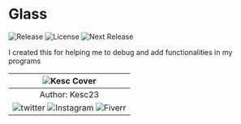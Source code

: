 # Glass
![Release](https://badgen.net/badge/Actual%20Release/v0.6.2/orange?icon=github) ![License](https://badgen.net/badge/license/GPL%20v3/green) ![Next Release](https://badgen.net/badge/Next%20Programmed%20Release/v0.7.0/purple)

I created this for helping me to debug and add functionalities in my programs

<p align="center">

| ![Kesc Cover](https://avatars.githubusercontent.com/u/14094485?v=4) |
| :--: |
| Author: Kesc23 |
| ![twitter](https://badgen.net/badge/Twitter/@kevin_esc23/blue?icon=twitter) ![Instagram](https://badgen.net/badge/Instagram/_kevin.campos/purple?icon=https://www.logo.wine/a/logo/Instagram/Instagram-Glyph-White-Logo.wine.svg ) ![Fiverr](https://badgen.net/badge/Fiverr/kesc23/green?icon=https://cdn.worldvectorlogo.com/logos/fiverr-1.svg ) |

</p>

